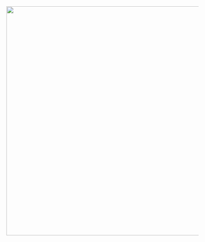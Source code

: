<img src="https://drive.google.com/uc?export=view&id=1GJ_CICW6HcmiKoNqqVY_rXDMJF3tEojF" width="600px">


